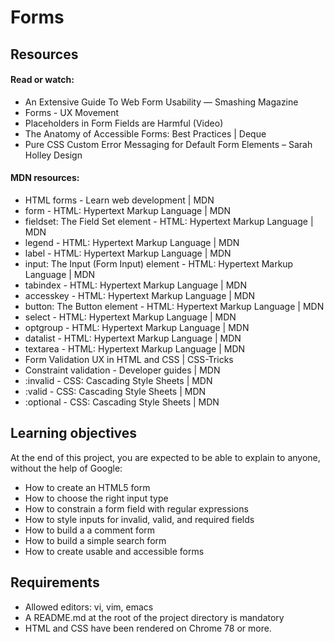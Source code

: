 # Forms

## Resources

#### Read or watch:

-   An Extensive Guide To Web Form Usability — Smashing Magazine
-   Forms - UX Movement
-   Placeholders in Form Fields are Harmful (Video)
-   The Anatomy of Accessible Forms: Best Practices | Deque
-   Pure CSS Custom Error Messaging for Default Form Elements – Sarah Holley Design

#### MDN resources:

-   HTML forms - Learn web development | MDN
-   form - HTML: Hypertext Markup Language | MDN
-   fieldset: The Field Set element - HTML: Hypertext Markup Language | MDN
-   legend - HTML: Hypertext Markup Language | MDN
-   label - HTML: Hypertext Markup Language | MDN
-   input: The Input (Form Input) element - HTML: Hypertext Markup Language | MDN
-   tabindex - HTML: Hypertext Markup Language | MDN
-   accesskey - HTML: Hypertext Markup Language | MDN
-   button: The Button element - HTML: Hypertext Markup Language | MDN
-   select - HTML: Hypertext Markup Language | MDN
-   optgroup - HTML: Hypertext Markup Language | MDN
-   datalist - HTML: Hypertext Markup Language | MDN
-   textarea - HTML: Hypertext Markup Language | MDN
-   Form Validation UX in HTML and CSS | CSS-Tricks
-   Constraint validation - Developer guides | MDN
-   :invalid - CSS: Cascading Style Sheets | MDN
-   :valid - CSS: Cascading Style Sheets | MDN
-   :optional - CSS: Cascading Style Sheets | MDN

## Learning objectives

At the end of this project, you are expected to be able to explain to anyone, without the help of Google:

-   How to create an HTML5 form
-   How to choose the right input type
-   How to constrain a form field with regular expressions
-   How to style inputs for invalid, valid, and required fields
-   How to build a a comment form
-   How to build a simple search form
-   How to create usable and accessible forms

## Requirements

-   Allowed editors: vi, vim, emacs
-   A README.md at the root of the project directory is mandatory
-   HTML and CSS have been rendered on Chrome 78 or more.
